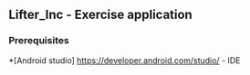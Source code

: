 
## Lifter_Inc - Exercise application


### Prerequisites
*[Android studio] https://developer.android.com/studio/ - IDE

###




